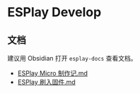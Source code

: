 # ESPlay Develop

## 文档

建议用 Obsidian 打开 `esplay-docs` 查看文档。

- [ESPlay Micro 制作记.md](./esplay-docs/ESPlay%20Micro%20制作记.md)
- [ESPlay 刷入固件.md](./esplay-docs/ESPlay%20刷入固件.md)